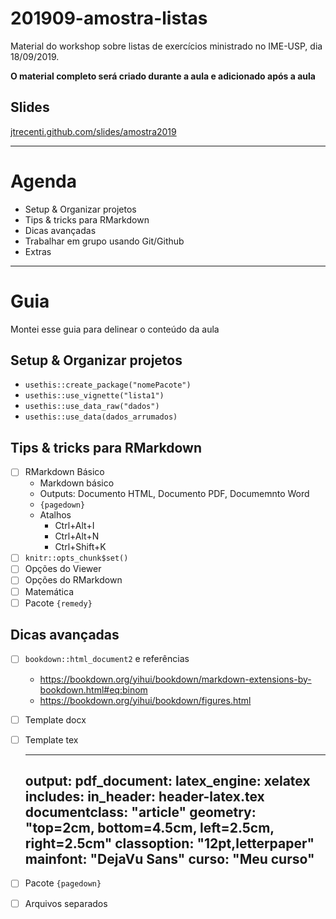 # 201909-amostra-listas

Material do workshop sobre listas de exercícios ministrado no IME-USP, dia 18/09/2019.

**O material completo será criado durante a aula e adicionado após a aula**

## Slides

[jtrecenti.github.com/slides/amostra2019](https://jtrecenti.github.com/slides/amostra2019)

-----------------------------

# Agenda

- Setup & Organizar projetos
- Tips & tricks para RMarkdown
- Dicas avançadas
- Trabalhar em grupo usando Git/Github
- Extras

-----------------------------

# Guia

Montei esse guia para delinear o conteúdo da aula

## Setup & Organizar projetos

- `usethis::create_package("nomePacote")`
- `usethis::use_vignette("lista1")`
- `usethis::use_data_raw("dados")`
- `usethis::use_data(dados_arrumados)`

## Tips & tricks para RMarkdown

- [ ] RMarkdown Básico
    - Markdown básico
    - Outputs: Documento HTML, Documento PDF, Documemnto Word
    - `{pagedown}`
    - Atalhos
        - Ctrl+Alt+I
        - Ctrl+Alt+N
        - Ctrl+Shift+K
- [ ] `knitr::opts_chunk$set()`
- [ ] Opções do Viewer
- [ ] Opções do RMarkdown
- [ ] Matemática
- [ ] Pacote `{remedy}`

## Dicas avançadas

- [ ] `bookdown::html_document2` e referências
    - https://bookdown.org/yihui/bookdown/markdown-extensions-by-bookdown.html#eq:binom
    - https://bookdown.org/yihui/bookdown/figures.html
- [ ] Template docx
- [ ] Template tex

    ---
    output: 
      pdf_document:
        latex_engine: xelatex
        includes:
          in_header: header-latex.tex
    documentclass: "article"
    geometry: "top=2cm, bottom=4.5cm, left=2.5cm, right=2.5cm"
    classoption: "12pt,letterpaper"
    mainfont: "DejaVu Sans"
    curso: "Meu curso"
    ---

- [ ] Pacote `{pagedown}`
- [ ] Arquivos separados
